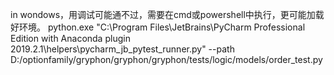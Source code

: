 in wondows，用调试可能通不过，需要在cmd或powershell中执行，更可能加载好环境。
python.exe "C:\Program Files\JetBrains\PyCharm Professional Edition with Anaconda plugin 2019.2.1\helpers\pycharm\_jb_pytest_runner.py" --path D:/optionfamily/gryphon/gryphon/gryphon/tests/logic/models/order_test.py